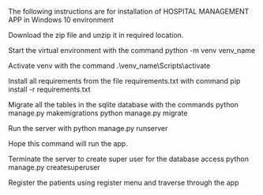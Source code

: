 The following instructions are for installation of HOSPITAL MANAGEMENT APP in Windows 10 environment

Download the zip file and unzip it in required location.

Start the virtual environment with the command 
	python -m venv venv_name

Activate venv with the command 
	.\venv_name\Scripts\activate

Install all requirements from the file requirements.txt with command
	pip install -r requirements.txt

Migrate all the tables in the sqlite database with the commands
	python manage.py makemigrations
	python manage.py migrate

Run the server with
	python manage.py runserver

Hope this command will run the app.

Terminate the server to create super user for the database access
	python manage.py createsuperuser

Register the patients using register menu and traverse through the app

